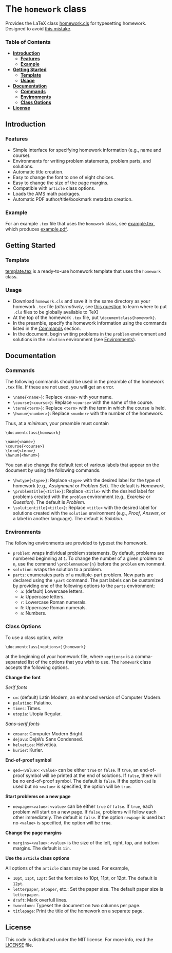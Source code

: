 # The `homework` class

Provides the LaTeX class [homework.cls](homework.cls) for typesetting homework.
Designed to avoid [this mistake](http://tex.stackexchange.com/a/139878/23505).

### Table of Contents

* [**Introduction**](#introduction)
  * [**Features**](#features)
  * [**Example**](#example)
* [**Getting Started**](#getting-started)
  * [**Template**](#template)
  * [**Usage**](#usage)
* [**Documentation**](#documentation)
  * [**Commands**](#commands)
  * [**Environments**](#environments)
  * [**Class Options**](#class-options)
* [**License**](#license)


## Introduction


### Features

* Simple interface for specifying homework information (e.g., name and course).
* Environments for writing problem statements, problem parts, and solutions.
* Automatic title creation.
* Easy to change the font to one of eight choices.
* Easy to change the size of the page margins.
* Compatible with `article` class options.
* Loads the AMS math packages.
* Automatic PDF author/title/bookmark metadata creation.


### Example

For an example `.tex` file that uses the `homework` class, see
[example.tex](example.tex), which produces [example.pdf](example.pdf).


## Getting Started


### Template

[template.tex](template.tex) is a ready-to-use homework template that uses the
`homework` class.


### Usage

* Download `homework.cls` and save it in the same directory as your homework
  `.tex` file (*alternatively*, see
  [this question](http://tex.stackexchange.com/questions/1137/) to learn where
  to put `.cls` files to be globally available to TeX)
* At the top of the homework `.tex` file, put `\documentclass{homework}`.
* In the preamble, specify the homework information using the commands listed in
  the [Commands](#commands) section.
* In the document, begin writing problems in the `problem` environment and
  solutions in the `solution` environment (see [Environments](#environments)).


## Documentation


### Commands

The following commands should be used in the preamble of the homework `.tex`
file.
If these are not used, you will get an error.

* `\name{<name>}`:
  Replace `<name>` with your name.
* `\course{<course>}`:
  Replace `<course>` with the name of the course.
* `\term{<term>}`:
  Replace `<term>` with the term in which the course is held.
* `\hwnum{<number>}`:
  Replace `<number>` with the number of the homework.

Thus, at a *minimum*, your preamble must contain

    \documentclass{homework}

    \name{<name>}
    \course{<course>}
    \term{<term>}
    \hwnum{<hwnum>}

You can also change the default text of various labels that appear on the
document by using the following commands.

* `\hwtype{<type>}`:
  Replace `<type>` with the desired label for the type of homework (e.g.,
  *Assignment* or *Problem Set*).
  The default is *Homework*.
* `\problemtitle{<title>}`:
  Replace `<title>` with the desired label for problems created with the
  `problem` environment (e.g., *Exercise* or *Question*).
  The default is *Problem*.
* `\solutiontitle{<title>}`:
  Replace `<title>` with the desired label for solutions created with the
  `solution` environment (e.g., *Proof*, *Answer*, or a label in another
  language).
  The default is *Solution*.


### Environments

The following environments are provided to typeset the homework.

* `problem`:
  wraps individual problem statements.
  By default, problems are numbered beginning at `1`.
  To change the number of a given problem to `n`, use the command
  `\problemnumber{n}` before the `problem` environment.
* `solution`:
  wraps the solution to a problem.
* `parts`:
  enumerates parts of a multiple-part problem.
  New parts are declared using the `\part` command.
  The part labels can be customized by providing one of the following options to
  the `parts` environment:
    * `a`:
      (default) Lowercase letters.
    * `A`:
      Uppercase letters.
    * `r`:
      Lowercase Roman numerals.
    * `R`:
      Uppercase Roman numerals.
    * `n`:
      Numbers.


### Class Options

To use a class option, write

    \documentclass[<options>]{homework}

at the beginning of your homework file, where `<options>` is a comma-separated
list of the options that you wish to use.
The `homework` class accepts the following options.

**Change the font**

*Serif fonts*

* `cm`:
  (default) Latin Modern, an enhanced version of Computer Modern.
* `palatino`:
  Palatino.
* `times`:
  Times.
* `utopia`:
  Utopia Regular.

*Sans-serif fonts*

* `cmsans`:
  Computer Modern Bright.
* `dejavu`:
  DejaVu Sans Condensed.
* `helvetica`:
  Helvetica.
* `kurier`:
  Kurier.


**End-of-proof symbol**

* `qed=<value>`:
`<value>` can be either `true` or `false`.
If `true`, an end-of-proof symbol will be printed at the end of solutions.
If `false`, there will be no end-of-proof symbol.
The default is `false`.
If the option `qed` is used but no `<value>` is specified, the option will be
`true`.

**Start problems on a new page**

* `newpage=<value>`:
`<value>` can be either `true` or `false`.
If `true`, each problem will start on a new page.
If `false`, problems will follow each other immediately.
The default is `false`.
If the option `newpage` is used but no `<value>` is specified, the option will
be `true`.

**Change the page margins**

* `margins=<value>`:
  `<value>` is the size of the left, right, top, and bottom margins.
  The default is `1in`.

**Use the `article` class options**

All options of the `article` class may be used. For example,

* `10pt`, `11pt`, `12pt`:
  Set the font size to 10pt, 11pt, or 12pt. The default is `12pt`.
* `letterpaper`, `a4paper`, etc.:
  Set the paper size. The default paper size is `letterpaper`.
* `draft`:
  Mark overfull lines.
* `twocolumn`:
  Typeset the document on two columns per page.
* `titlepage`:
  Print the title of the homework on a separate page.


## License

This code is distributed under the MIT license. For more info, read the
[LICENSE](LICENSE.txt) file.
